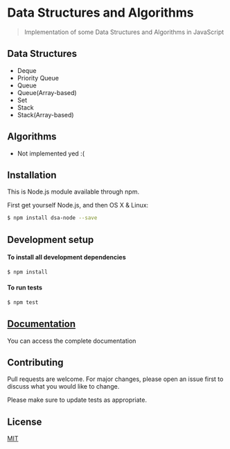 # Data Structures and Algorithms
>Implementation of some Data Structures and Algorithms in JavaScript

## Data Structures
- Deque
- Priority Queue
- Queue
- Queue(Array-based)
- Set
- Stack
- Stack(Array-based)

## Algorithms
  - Not implemented yed :(
 
## Installation

This is Node.js module available through npm.

First get yourself Node.js, and then
OS X & Linux:

```sh
$ npm install dsa-node --save
```

## Development setup

#### To install all development dependencies

```sh
$ npm install
```

#### To run tests

```sh
$ npm test
```

## [Documentation](https://google.com)
You can access the complete documentation

## Contributing
Pull requests are welcome. For major changes, please open an issue first to discuss what you would like to change.

Please make sure to update tests as appropriate.

## License
[MIT](https://choosealicense.com/licenses/mit/)
